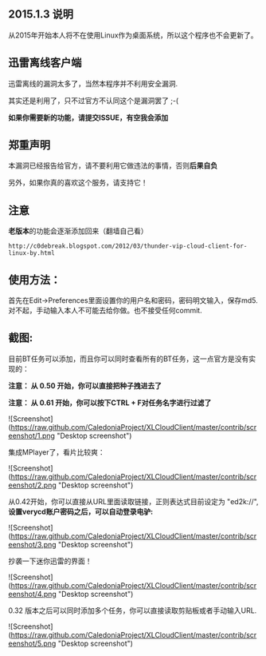 ## 2015.1.3 说明

从2015年开始本人将不在使用Linux作为桌面系统，所以这个程序也不会更新了。

迅雷离线客户端
---
迅雷离线的漏洞太多了，当然本程序并不利用安全漏洞. 

其实还是利用了，只不过官方不认同这个是漏洞罢了 ;-(

**如果你需要新的功能，请提交ISSUE，有空我会添加**

郑重声明
---
本漏洞已经报告给官方，请不要利用它做违法的事情，否则**后果自负**

另外，如果你真的喜欢这个服务，请支持它！

## 注意

**老版本**的功能会逐渐添加回来（翻墙自己看）

    http://c0debreak.blogspot.com/2012/03/thunder-vip-cloud-client-for-linux-by.html

## 使用方法：

首先在Edit->Preferences里面设置你的用户名和密码，密码明文输入，保存md5. 
对不起，手动输入本人不可能去给你做。也不接受任何commit.

## 截图:

目前BT任务可以添加，而且你可以同时查看所有的BT任务，这一点官方是没有实现的：

**注意： 从 0.50 开始，你可以直接把种子拽进去了**

**注意： 从 0.61 开始，你可以按下CTRL + F对任务名字进行过滤了**

![Screenshot] (https://raw.github.com/CaledoniaProject/XLCloudClient/master/contrib/screenshot/1.png "Desktop screenshot")

集成MPlayer了，看片比较爽：

![Screenshot] (https://raw.github.com/CaledoniaProject/XLCloudClient/master/contrib/screenshot/2.png "Desktop screenshot")

从0.42开始，你可以直接从URL里面读取链接，正则表达式目前设定为 "ed2k://", **设置verycd账户密码之后，可以自动登录电驴:**

![Screenshot] (https://raw.github.com/CaledoniaProject/XLCloudClient/master/contrib/screenshot/3.png "Desktop screenshot")

抄袭一下迷你迅雷的界面！

![Screenshot] (https://raw.github.com/CaledoniaProject/XLCloudClient/master/contrib/screenshot/4.png "Desktop screenshot")

0.32 版本之后可以同时添加多个任务，你可以直接读取剪贴板或者手动输入URL.

![Screenshot] (https://raw.github.com/CaledoniaProject/XLCloudClient/master/contrib/screenshot/5.png "Desktop screenshot")
